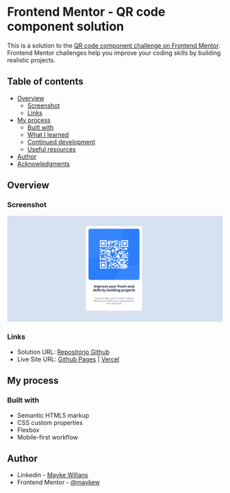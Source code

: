 # Frontend Mentor - QR code component solution

This is a solution to the [QR code component challenge on Frontend Mentor](https://www.frontendmentor.io/challenges/qr-code-component-iux_sIO_H). Frontend Mentor challenges help you improve your coding skills by building realistic projects.

## Table of contents

- [Overview](#overview)
  - [Screenshot](#screenshot)
  - [Links](#links)
- [My process](#my-process)
  - [Built with](#built-with)
  - [What I learned](#what-i-learned)
  - [Continued development](#continued-development)
  - [Useful resources](#useful-resources)
- [Author](#author)
- [Acknowledgments](#acknowledgments)

## Overview

### Screenshot

![Screenshot](./images/screenshot.png "Screenshot")

### Links

- Solution URL: [Repositório Github](https://github.com/maykew/qr-code-component.github.io)
- Live Site URL: [Github Pages](https://maykew.github.io/qr-code-component/) | [Vercel](https://qr-code-component-silk-phi.vercel.app/)

## My process

### Built with

- Semantic HTML5 markup
- CSS custom properties
- Flexbox
- Mobile-first workflow

## Author

- Linkedin - [Mayke Willans](https://www.your-site.com)
- Frontend Mentor - [@maykew](https://www.frontendmentor.io/profile/maykew)
